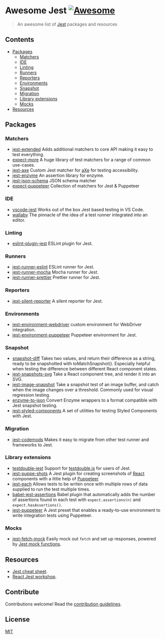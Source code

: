 # Awesome Jest [![Awesome](https://cdn.rawgit.com/sindresorhus/awesome/d7305f38d29fed78fa85652e3a63e154dd8e8829/media/badge.svg)](https://github.com/sindresorhus/awesome)

> An awesome list of [Jest](https://facebook.github.io/jest/) packages and resources


## Contents

- [Packages](#packages)
  * [Matchers](#matchers)
  * [IDE](#ide)
  * [Linting](#linting)
  * [Runners](#runners)
  * [Reporters](#reporters)
  * [Environments](#environments)
  * [Snapshot](#snapshot)
  * [Migration](#migration)
  * [Library extensions](#library-extensions)
  * [Mocks](#mocks)
- [Resources](#resources)


## Packages

### Matchers

- [jest-extended](https://www.github.com/jest-community/jest-extended) Adds additional matchers to core API making it easy to test everything.
- [expect-more](https://github.com/JamieMason/expect-more/tree/master/packages/expect-more-jest) A huge library of test matchers for a range of common use-cases.
- [jest-axe](https://github.com/nickcolley/jest-axe) Custom Jest matcher for [aXe](https://axe-core.org/) for testing accessibility.
- [jest-enzyme](https://github.com/FormidableLabs/enzyme-matchers/tree/master/packages/jest-enzyme) An assertion library for enzyme.
- [jest-json-schema](https://github.com/americanexpress/jest-json-schema) JSON schema matcher
- [expect-puppeteer](https://github.com/smooth-code/jest-puppeteer/tree/master/packages/expect-puppeteer) Collection of matchers for Jest & Puppeteer

### IDE

- [vscode-jest](https://www.github.com/jest-community/vscode-jest) Works out of the box Jest based testing in VS Code.
- [wallaby](https://github.com/wallabyjs/public/) The pinnacle of the idea of a test runner integrated into an editor.

### Linting

- [eslint-plugin-jest](https://www.github.com/jest-community/eslint-plugin-jest) ESLint plugin for Jest.

### Runners

- [jest-runner-eslint](https://www.github.com/jest-community/jest-runner-eslint) ESLint runner for Jest.
- [jest-runner-mocha](https://github.com/rogeliog/jest-runner-mocha) Mocha runner for Jest.
- [jest-runner-prettier](https://github.com/keplersj/jest-runner-prettier) Prettier runner for Jest.


### Reporters

- [jest-silent-reporter](https://github.com/rickhanlonii/jest-silent-reporter) A silent reporter for Jest.

### Environments

- [jest-environment-webdriver](https://github.com/alexeyraspopov/jest-webdriver) custom environment for WebDriver integration.
- [jest-environment-puppeteer](https://github.com/smooth-code/jest-puppeteer/tree/master/packages/jest-environment-puppeteer) Puppeteer environment for Jest.

### Snapshot

- [snapshot-diff](https://www.github.com/jest-community/snapshot-diff) Takes two values, and return their difference as a string, ready to be snapshotted with toMatchSnapshot(). Especially helpful when testing the difference between different React component states.
- [jest-snapshots-svg](https://www.github.com/jest-community/jest-snapshots-svg) Take a React component tree, and render it into an SVG.
- [jest-image-snapshot](https://github.com/americanexpress/jest-image-snapshot) Take a snapshot test of an image buffer, and catch when the image changes over a threshold. Commonly used for visual regression testing.
- [enzyme-to-json](https://github.com/adriantoine/enzyme-to-json) Convert Enzyme wrappers to a format compatible with Jest snapshot testing.
- [jest-styled-components](https://github.com/styled-components/jest-styled-components) A set of utilities for testing Styled Components with Jest.

### Migration

- [jest-codemods](https://github.com/skovhus/jest-codemods) Makes it easy to migrate from other test runner and frameworks to Jest.

### Library extensions

- [testdouble-jest](https://github.com/testdouble/testdouble-jest) Support for [testdouble.js](https://github.com/testdouble/testdouble.js) for users of Jest.
- [jest-puppe-shots](https://github.com/macku/jest-puppe-shots) A Jest plugin for creating screenshots of [React](https://reactjs.org/) components with a little help of [Puppeteer](https://github.com/GoogleChrome/puppeteer)
- [jest-each](https://www.github.com/mattphillips/jest-each) Allows tests to be writen once with multiple rows of data supplied to run the test multiple times.
- [babel-jest-assertions](https://www.github.com/mattphillips/babel-jest-assertions) Babel plugin that automatically adds the number of assertions found in each test with `expect.assertions(n)` and `expect.hasAssertions()`.
- [jest-puppeteer](https://github.com/smooth-code/jest-puppeteer) A Jest preset that enables a ready-to-use environment to write integration tests using Puppeteer.

### Mocks

- [jest-fetch-mock](https://github.com/jefflau/jest-fetch-mock) Easily mock out `fetch` and set up responses, powered by [Jest mock functions](https://facebook.github.io/jest/docs/en/mock-functions.html).

## Resources

- [Jest cheat sheet](https://github.com/sapegin/jest-cheat-sheet).
- [React Jest workshop](https://github.com/kentcdodds/react-jest-workshop).


## Contribute

Contributions welcome! Read the [contribution guidelines](/CONTRIBUTING.md).


## License

[MIT](/LICENSE)
